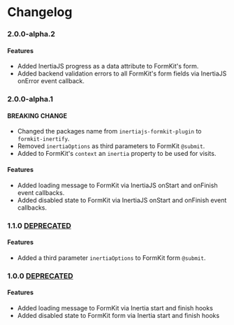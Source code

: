 # Changelog

### 2.0.0-alpha.2

#### Features

* Added InertiaJS progress as a data attribute to FormKit's form.
* Added backend validation errors to all FormKit's form fields via InertiaJS onError event callback.

### 2.0.0-alpha.1

#### BREAKING CHANGE

* Changed the packages name from `inertiajs-formkit-plugin` to `formkit-inertify`.
* Removed `inertiaOptions` as third parameters to FormKit `@submit`.
* Added to FormKit's `context` an `inertia` property to be used for visits.

#### Features

* Added loading message to FormKit via InertiaJS onStart and onFinish event callbacks.
* Added disabled state to FormKit via InertiaJS onStart and onFinish event callbacks.

### 1.1.0 [DEPRECATED](https://www.npmjs.com/package/inertiajs-formkit-plugin)

#### Features

* Added a third parameter `inertiaOptions` to FormKit form `@submit`.

### 1.0.0 [DEPRECATED](https://www.npmjs.com/package/inertiajs-formkit-plugin)

#### Features

* Added loading message to FormKit via Inertia start and finish hooks
* Added disabled state to FormKit form via Inertia start and finish hooks
